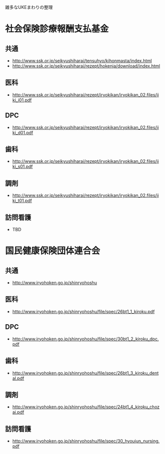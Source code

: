 雑多なUKEまわりの整理


# 社会保険診療報酬支払基金
## 共通
* http://www.ssk.or.jp/seikyushiharai/tensuhyo/kihonmasta/index.html
* http://www.ssk.or.jp/seikyushiharai/rezept/hokenja/download/index.html

## 医科
* http://www.ssk.or.jp/seikyushiharai/rezept/iryokikan/iryokikan_02.files/jiki_i01.pdf

## DPC
* http://www.ssk.or.jp/seikyushiharai/rezept/iryokikan/iryokikan_02.files/jiki_d01.pdf

## 歯科
* http://www.ssk.or.jp/seikyushiharai/rezept/iryokikan/iryokikan_02.files/jiki_s01.pdf

## 調剤
* http://www.ssk.or.jp/seikyushiharai/rezept/iryokikan/iryokikan_02.files/jiki_t01.pdf

## 訪問看護
* TBD



# 国民健康保険団体連合会
## 共通
* http://www.iryohoken.go.jp/shinryohoshu

## 医科
* http://www.iryohoken.go.jp/shinryohoshu/file/spec/26bt1_1_kiroku.pdf

## DPC
* http://www.iryohoken.go.jp/shinryohoshu/file/spec/30bt1_2_kiroku_dpc.pdf

## 歯科
* http://www.iryohoken.go.jp/shinryohoshu/file/spec/26bt1_3_kiroku_dental.pdf

## 調剤
* http://www.iryohoken.go.jp/shinryohoshu/file/spec/24bt1_4_kiroku_chozai.pdf

## 訪問看護
* http://www.iryohoken.go.jp/shinryohoshu/file/spec/30_hyoujun_nursing.pdf

